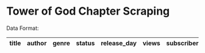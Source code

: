 # Tower of God Chapter Scraping

Data Format:

|title|author|genre|status|release_day|views|subscribers|rating|chapter|chapter_length|comments|total_comments|likes|total_likes|date|user|comment_body|post_date|upvotes|downvotes|reply_count| scrape_date|season|season_chapter|
|:---:|:----:|:---:|:----:|:---------:|:---:|:---------:|:----:|:-----:|:------------:|:------:|:-------------|:---:|:---------:|:--:|:--:|:----------:|:-------:|:-----:|:-------:|:---------:|:----------:|:----:|:------------:|
